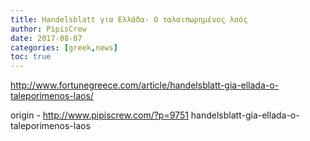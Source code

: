 ```yaml
---
title: Handelsblatt για Ελλάδα- Ο ταλαιπωρημένος λαός
author: PipisCrew
date: 2017-08-07
categories: [greek,news]
toc: true
---
```


http://www.fortunegreece.com/article/handelsblatt-gia-ellada-o-taleporimenos-laos/

origin - http://www.pipiscrew.com/?p=9751 handelsblatt-gia-ellada-o-taleporimenos-laos